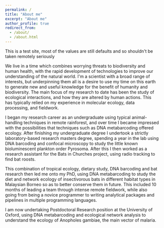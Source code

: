 ```yaml
---
permalink: /
title: "About me"
excerpt: "About me"
author_profile: true
redirect_from: 
  - /about/
  - /about.html
---
```


This is a test site, most of the values are still defaults and so shouldn't be taken remotely seriously

We live in a time which combines worrying threats to biodiversity and human health, with the rapid development of technologies to improve our understanding of the natural world. I'm a scientist with a broad range of interests, but underpinning them all is a desire to use my time on this earth to generate new and useful knowledge for the benefit of humanity and biodiversity.
The main focus of my research to date has been the study of ecological interactions, and how they are altered by human actions. This has typically relied on my experience in molecular ecology, data processing, and fieldwork. 

I began my research career as an undergraduate using typical animal-handling techniques in remote rainforest, and over time I became impressed with the possibilities that techniques such as DNA metabarcoding offered ecology. After finishing my undergraduate degree I undertook a strictly laboratory-based research masters degree, spending a year in the lab using DNA barcoding and confocal microscopy to study the little known bioluminescent plankton order Pyrosoma. After this I then worked as a research assistant for the Bats in Churches project, using radio tracking to find bat roosts.

This combination of tropical ecology, dietary study, DNA barcoding and bat research then led me onto my PhD, using DNA metabarcoding to study the diet and network ecology of insectivorous bats in different habitat types in Malaysian Borneo so as to better conserve them in future. This included 10 months of leading a team through intense remote fieldwork, while also going from being a novice programmer to writing analytical packages and pipelines in multiple programming languages.

I am now undertaking Postdoctoral Research position at the University of Oxford, using DNA metabarcoding and ecological network analysis to understand the ecology of Anopholes gambiae, the main vector of malaria.